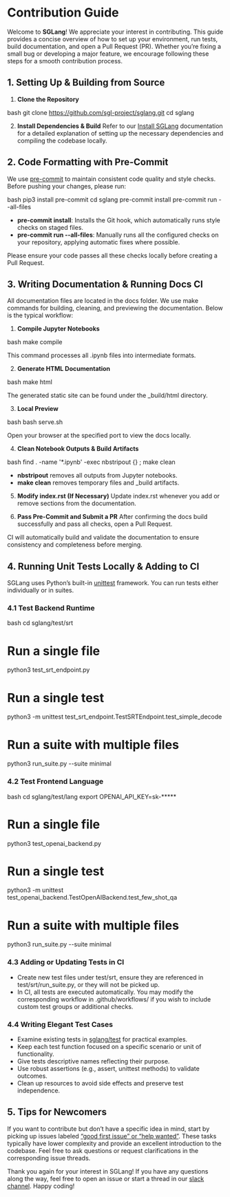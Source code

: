 # Contribution Guide

Welcome to **SGLang**! We appreciate your interest in contributing. This guide provides a concise overview of how to set up your environment, run tests, build documentation, and open a Pull Request (PR). Whether you’re fixing a small bug or developing a major feature, we encourage following these steps for a smooth contribution process.

## 1. Setting Up & Building from Source

1. **Clone the Repository**

bash
   git clone https://github.com/sgl-project/sglang.git
   cd sglang

2. **Install Dependencies & Build**
   Refer to our [Install SGLang](https://sgl-project.github.io/start/install.html) documentation for a detailed explanation of setting up the necessary dependencies and compiling the codebase locally.

## 2. Code Formatting with Pre-Commit

We use [pre-commit](https://pre-commit.com/) to maintain consistent code quality and style checks. Before pushing your changes, please run:

bash
pip3 install pre-commit
cd sglang
pre-commit install
pre-commit run --all-files


- **pre-commit install**: Installs the Git hook, which automatically runs style checks on staged files.
- **pre-commit run --all-files**: Manually runs all the configured checks on your repository, applying automatic fixes where possible.

Please ensure your code passes all these checks locally before creating a Pull Request.

## 3. Writing Documentation & Running Docs CI

All documentation files are located in the docs folder. We use make commands for building, cleaning, and previewing the documentation. Below is the typical workflow:

1. **Compile Jupyter Notebooks**

bash
   make compile

   This command processes all .ipynb files into intermediate formats.

2. **Generate HTML Documentation**

bash
   make html

   The generated static site can be found under the _build/html directory.

3. **Local Preview**

bash
   bash serve.sh

   Open your browser at the specified port to view the docs locally.

4. **Clean Notebook Outputs & Build Artifacts**

bash
   find . -name '*.ipynb' -exec nbstripout {} \;
   make clean

   - **nbstripout** removes all outputs from Jupyter notebooks.
   - **make clean** removes temporary files and _build artifacts.

5. **Modify index.rst (If Necessary)**
   Update index.rst whenever you add or remove sections from the documentation.

6. **Pass Pre-Commit and Submit a PR**
   After confirming the docs build successfully and pass all checks, open a Pull Request.

CI will automatically build and validate the documentation to ensure consistency and completeness before merging.

## 4. Running Unit Tests Locally & Adding to CI

SGLang uses Python’s built-in [unittest](https://docs.python.org/3/library/unittest.html) framework. You can run tests either individually or in suites.

### 4.1 Test Backend Runtime

bash
cd sglang/test/srt

# Run a single file
python3 test_srt_endpoint.py

# Run a single test
python3 -m unittest test_srt_endpoint.TestSRTEndpoint.test_simple_decode

# Run a suite with multiple files
python3 run_suite.py --suite minimal


### 4.2 Test Frontend Language

bash
cd sglang/test/lang
export OPENAI_API_KEY=sk-*****

# Run a single file
python3 test_openai_backend.py

# Run a single test
python3 -m unittest test_openai_backend.TestOpenAIBackend.test_few_shot_qa

# Run a suite with multiple files
python3 run_suite.py --suite minimal


### 4.3 Adding or Updating Tests in CI

- Create new test files under test/srt, ensure they are referenced in test/srt/run_suite.py, or they will not be picked up.
- In CI, all tests are executed automatically. You may modify the corresponding workflow in .github/workflows/ if you wish to include custom test groups or additional checks.

### 4.4 Writing Elegant Test Cases

- Examine existing tests in [sglang/test](https://github.com/sgl-project/sglang/tree/main/test) for practical examples.
- Keep each test function focused on a specific scenario or unit of functionality.
- Give tests descriptive names reflecting their purpose.
- Use robust assertions (e.g., assert, unittest methods) to validate outcomes.
- Clean up resources to avoid side effects and preserve test independence.

## 5. Tips for Newcomers

If you want to contribute but don’t have a specific idea in mind, start by picking up issues labeled [“good first issue” or “help wanted”](https://github.com/sgl-project/sglang/issues?q=is%3Aissue+label%3A%22good+first+issue%22%2C%22help+wanted%22). These tasks typically have lower complexity and provide an excellent introduction to the codebase. Feel free to ask questions or request clarifications in the corresponding issue threads.

Thank you again for your interest in SGLang! If you have any questions along the way, feel free to open an issue or start a thread in our [slack channel](https://join.slack.com/t/sgl-fru7574/shared_invite/zt-2um0ad92q-LkU19KQTxCGzlCgRiOiQEw). Happy coding!
